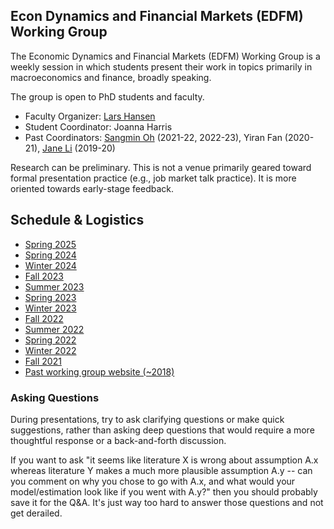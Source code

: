 ## Econ Dynamics and Financial Markets (EDFM) Working Group

The Economic Dynamics and Financial Markets (EDFM) Working Group is a weekly session in which students present their work in topics primarily in macroeconomics and finance, broadly speaking. 

The group is open to PhD students and faculty.
- Faculty Organizer: [Lars Hansen](https://larspeterhansen.org/)
- Student Coordinator: Joanna Harris
- Past Coordinators: [Sangmin Oh](https://sangmino.github.io/) (2021-22, 2022-23), Yiran Fan (2020-21), [Jane Li](https://www.lijianuchicago.com/) (2019-20)

Research can be preliminary. This is not a venue primarily geared toward formal presentation practice (e.g., job market talk practice). It is more oriented towards early-stage feedback. 

## Schedule & Logistics
- [Spring 2025](2025S.md)
- [Spring 2024](2024S.md)
- [Winter 2024](2024W.md)
- [Fall 2023](2023F.md)
- [Summer 2023](2023Su.md)
- [Spring 2023](2023S.md)
- [Winter 2023](2023W.md)
- [Fall 2022](2022F.md)
- [Summer 2022](2022Su.md)
- [Spring 2022](2022S.md) 
- [Winter 2022](2022W.md)
- [Fall 2021](2021F.md)
- [Past working group website (~2018)](https://sites.google.com/site/economicdynamicswg/contact-me?authuser=0)


### Asking Questions
During presentations, try to ask clarifying questions or make quick suggestions, rather than asking deep questions that would require a more thoughtful response or a back-and-forth discussion. 

If you want to ask "it seems like literature X is wrong about assumption A.x whereas literature Y makes a much more plausible assumption A.y -- can you comment on why you chose to go with A.x, and what would your model/estimation look like if you went with A.y?" then you should probably save it for the Q&A. It's just way too hard to answer those questions and not get derailed.

